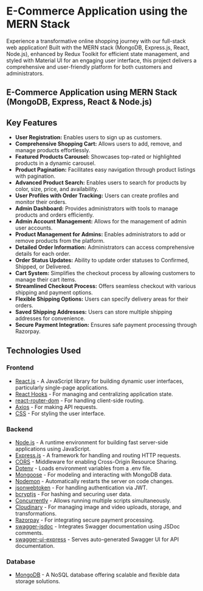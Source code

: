 # E-Commerce Application using the MERN Stack

<p>Experience a transformative online shopping journey with our full-stack web application! Built with the MERN stack (MongoDB, Express.js, React, Node.js), enhanced by Redux Toolkit for efficient state management, and styled with Material UI for an engaging user interface, this project delivers a comprehensive and user-friendly platform for both customers and administrators.</p>

## E-Commerce Application using MERN Stack (MongoDB, Express, React & Node.js)



## Key Features <a name="key-features"></a>

<ul>
  <li><strong>User Registration:</strong> Enables users to sign up as customers.</li>
  <li><strong>Comprehensive Shopping Cart:</strong> Allows users to add, remove, and manage products effortlessly.</li>
  <li><strong>Featured Products Carousel:</strong> Showcases top-rated or highlighted products in a dynamic carousel.</li>
  <li><strong>Product Pagination:</strong> Facilitates easy navigation through product listings with pagination.</li>
  <li><strong>Advanced Product Search:</strong> Enables users to search for products by color, size, price, and availability.</li>
  <li><strong>User Profiles with Order Tracking:</strong> Users can create profiles and monitor their orders.</li>
  <li><strong>Admin Dashboard:</strong> Provides administrators with tools to manage products and orders efficiently.</li>
  <li><strong>Admin Account Management:</strong> Allows for the management of admin user accounts.</li>
  <li><strong>Product Management for Admins:</strong> Enables administrators to add or remove products from the platform.</li>
  <li><strong>Detailed Order Information:</strong> Administrators can access comprehensive details for each order.</li>
  <li><strong>Order Status Updates:</strong> Ability to update order statuses to Confirmed, Shipped, or Delivered.</li>
  <li><strong>Cart System:</strong> Simplifies the checkout process by allowing customers to manage their cart items.</li>
  <li><strong>Streamlined Checkout Process:</strong> Offers seamless checkout with various shipping and payment options.</li>
  <li><strong>Flexible Shipping Options:</strong> Users can specify delivery areas for their orders.</li>
  <li><strong>Saved Shipping Addresses:</strong> Users can store multiple shipping addresses for convenience.</li>
  <li><strong>Secure Payment Integration:</strong> Ensures safe payment processing through Razorpay.</li>
</ul>

## Technologies Used <a name="technologies-used"></a>

### Frontend <a name="frontend"></a>

<ul>
  <li><a href="https://www.npmjs.com/package/react">React.js</a> - A JavaScript library for building dynamic user interfaces, particularly single-page applications.</li>
  <li><a href="https://reactjs.org/docs/hooks-intro.html">React Hooks</a> - For managing and centralizing application state.</li>
  <li><a href="https://www.npmjs.com/package/react-router-dom">react-router-dom</a> - For handling client-side routing.</li>
  <li><a href="https://www.npmjs.com/package/axios">Axios</a> - For making API requests.</li>
  <li><a href="https://developer.mozilla.org/en-US/docs/Web/CSS">CSS</a> - For styling the user interface.</li>
</ul>

### Backend <a name="backend"></a>

<ul>
  <li><a href="https://nodejs.org/en/">Node.js</a> - A runtime environment for building fast server-side applications using JavaScript.</li>
  <li><a href="https://www.npmjs.com/package/express">Express.js</a> - A framework for handling and routing HTTP requests.</li>
  <li><a href="https://www.npmjs.com/package/cors">CORS</a> - Middleware for enabling Cross-Origin Resource Sharing.</li>
  <li><a href="https://www.npmjs.com/package/dotenv">Dotenv</a> - Loads environment variables from a .env file.</li>
  <li><a href="https://mongoosejs.com/">Mongoose</a> - For modeling and interacting with MongoDB data.</li>
  <li><a href="https://www.npmjs.com/package/nodemon">Nodemon</a> - Automatically restarts the server on code changes.</li>
  <li><a href="https://www.npmjs.com/package/jsonwebtoken">jsonwebtoken</a> - For handling authentication via JWT.</li>
  <li><a href="https://www.npmjs.com/package/bcryptjs">bcryptjs</a> - For hashing and securing user data.</li>
  <li><a href="https://www.npmjs.com/package/concurrently">Concurrently</a> - Allows running multiple scripts simultaneously.</li>
  <li><a href="https://www.npmjs.com/package/cloudinary">Cloudinary</a> - For managing image and video uploads, storage, and transformations.</li>
  <li><a href="https://www.npmjs.com/package/razorpay">Razorpay</a> - For integrating secure payment processing.</li>
  <li><a href="https://www.npmjs.com/package/swagger-jsdoc">swagger-jsdoc</a> - Integrates Swagger documentation using JSDoc comments.</li>
  <li><a href="https://www.npmjs.com/package/swagger-ui-express">swagger-ui-express</a> - Serves auto-generated Swagger UI for API documentation.</li>
</ul>

### Database <a name="database"></a>

<ul>
  <li><a href="https://www.mongodb.com/">MongoDB</a> - A NoSQL database offering scalable and flexible data storage solutions.</li>
</ul>

